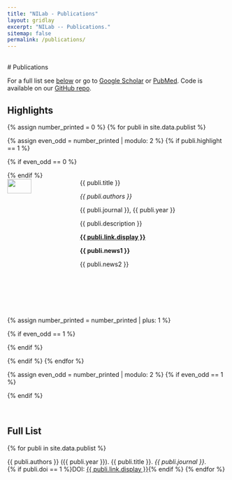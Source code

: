 ```yaml
---
title: "NILab - Publications"
layout: gridlay
excerpt: "NILab -- Publications."
sitemap: false
permalink: /publications/
---
```


<br>
# Publications

For a full list see [below](#full-list) or go to [Google Scholar](https://scholar.google.com/citations?hl=it&user=5g4UY4MAAAAJ&view_op=list_works&sortby=pubdate) or [PubMed](https://pubmed.ncbi.nlm.nih.gov/?term=Avesani+P&cauthor_id=27747500). Code is available on our [GitHub repo](https://github.com/FBK-NILab).

## Highlights

{% assign number_printed = 0 %}
{% for publi in site.data.publist %}

{% assign even_odd = number_printed | modulo: 2 %}
{% if publi.highlight == 1 %}

{% if even_odd == 0 %}
<div class="row">
{% endif %}

<div class="col-sm-6 clearfix">
 <div class="well" style="height: 300px; overflow: hidden; position: relative;">
  <pubtit>{{ publi.title }}</pubtit>
  <img src="{{ site.url }}{{ site.baseurl }}/images/pubpic/{{ publi.image }}" class="img-responsive" width="33%" style="float: left" />
  <div style="overflow: hidden; height: 100%;">
   <p><em>{{ publi.authors }}</em></p>
   <p>{{ publi.journal }}, {{ publi.year }}</p>
   <p>{{ publi.description }}</p>
   <p><strong><a href="{{ publi.link.url }}">{{ publi.link.display }}</a></strong></p>
   <p class="text-danger"><strong> {{ publi.news1 }}</strong></p>
   <p> {{ publi.news2 }}</p>
  </div>
 </div>
</div>

{% assign number_printed = number_printed | plus: 1 %}

{% if even_odd == 1 %}
</div>
{% endif %}

{% endif %}
{% endfor %}

{% assign even_odd = number_printed | modulo: 2 %}
{% if even_odd == 1 %}
</div>
{% endif %}

<p> &nbsp; </p>


## Full List

{% for publi in site.data.publist %}

  {{ publi.authors }} ({{ publi.year }}). {{ publi.title }}. <em>{{ publi.journal }}</em>.<br>
  {% if publi.doi == 1 %}DOI: <a href="{{ publi.link.url }}">{{ publi.link.display }}</a>{% endif %}
{% endfor %}
<br>

